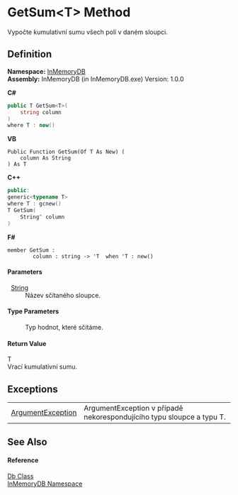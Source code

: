 # GetSum&lt;T&gt; Method


Vypočte kumulativní sumu všech polí v daném sloupci.



## Definition
**Namespace:** <a href="044e8d7f-0f94-a8b4-bd65-529f6359fdf7">InMemoryDB</a>  
**Assembly:** InMemoryDB (in InMemoryDB.exe) Version: 1.0.0

**C#**
``` C#
public T GetSum<T>(
	string column
)
where T : new()

```
**VB**
``` VB
Public Function GetSum(Of T As New) ( 
	column As String
) As T
```
**C++**
``` C++
public:
generic<typename T>
where T : gcnew()
T GetSum(
	String^ column
)
```
**F#**
``` F#
member GetSum : 
        column : string -> 'T  when 'T : new()
```



#### Parameters
<dl><dt>  <a href="https://learn.microsoft.com/dotnet/api/system.string" target="_blank" rel="noopener noreferrer">String</a></dt><dd>Název sčítaného sloupce.</dd></dl>

#### Type Parameters
<dl><dt /><dd>Typ hodnot, které sčítáme.</dd></dl>

#### Return Value
T  
Vrací kumulativní sumu.

## Exceptions
<table>
<tr>
<td><a href="https://learn.microsoft.com/dotnet/api/system.argumentexception" target="_blank" rel="noopener noreferrer">ArgumentException</a></td>
<td>ArgumentException v případě nekorespondujícího typu sloupce a typu T.</td></tr>
</table>

## See Also


#### Reference
<a href="072256a6-4e86-2a0a-723b-934e64bcdb43">Db Class</a>  
<a href="044e8d7f-0f94-a8b4-bd65-529f6359fdf7">InMemoryDB Namespace</a>  
